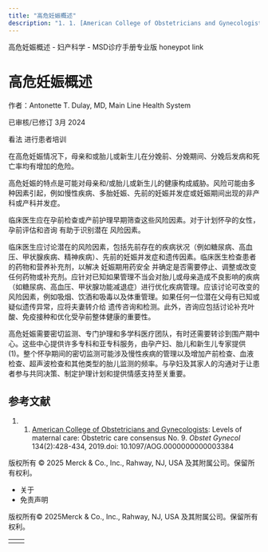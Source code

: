 ```yaml
---
title: "高危妊娠概述"
description: "1. 1. [American College of Obstetricians and Gynecologists](https://www.acog.org/clinical/clinical-guidance/obstetric-care-consensus/articles/2019/08/levels-of-maternal-care): Levels of maternal care: Obstetric care consensus No. 9. _Obstet Gynecol_ 134(2):428-434, 2019.doi: 10.1097/AOG.0000000000003384"
---
```


﻿高危妊娠概述 \- 妇产科学 \- MSD诊疗手册专业版 honeypot link

# 高危妊娠概述

作者：Antonette T. Dulay, MD, Main Line Health System

已审核/已修订 3月 2024

看法 进行患者培训

在高危妊娠情况下，母亲和或胎儿或新生儿在分娩前、分娩期间、分娩后发病和死亡率均有增加的危险。

高危妊娠的特点是可能对母亲和/或胎儿或新生儿的健康构成威胁。风险可能由多种因素引起，例如慢性疾病、多胎妊娠、先前的妊娠并发症或妊娠期间出现的非产科或产科并发症。

临床医生应在孕前检查或产前护理早期筛查这些风险因素。对于计划怀孕的女性， 孕前评估和咨询 有助于识别潜在 风险因素。

临床医生应讨论潜在的风险因素，包括先前存在的疾病状况（例如糖尿病、高血压、甲状腺疾病、精神疾病）、先前的妊娠并发症和遗传因素。临床医生检查患者的药物和营养补充剂，以解决 妊娠期用药安全 并确定是否需要停止、调整或改变任何药物或补充剂。应针对已知如果管理不当会对胎儿或母亲造成不良影响的疾病（如糖尿病、高血压、甲状腺功能减退症）进行优化疾病管理。应该讨论可改变的风险因素，例如吸烟、饮酒和吸毒以及体重管理。如果任何一位潜在父母有已知或疑似遗传异常，应将夫妻转介给 遗传咨询和检测。此外，咨询应包括讨论补充叶酸、免疫接种和优化受孕前整体健康的重要性。

高危妊娠需要密切监测、专门护理和多学科医疗团队，有时还需要转诊到围产期中心。这些中心提供许多专科和亚专科服务，由孕产妇、胎儿和新生儿专家提供(1)。整个怀孕期间的密切监测可能涉及慢性疾病的管理以及增加产前检查、血液检查、超声波检查和其他类型的胎儿监测的频率。与孕妇及其家人的沟通对于让患者参与共同决策、制定护理计划和提供情感支持至关重要。

## 参考文献

1. 1. [American College of Obstetricians and Gynecologists](https://www.acog.org/clinical/clinical-guidance/obstetric-care-consensus/articles/2019/08/levels-of-maternal-care): Levels of maternal care: Obstetric care consensus No. 9. _Obstet Gynecol_ 134(2):428-434, 2019.doi: 10.1097/AOG.0000000000003384




版权所有 © 2025
Merck & Co., Inc., Rahway, NJ, USA 及其附属公司。保留所有权利。

- 关于
- 免责声明

版权所有© 2025Merck & Co., Inc., Rahway, NJ, USA 及其附属公司。保留所有权利。

|     |     |
| --- | --- |
|  |  |